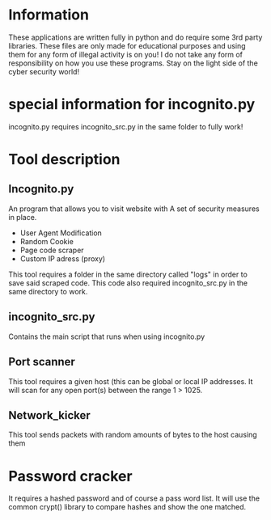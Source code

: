 # Information

These applications are written fully in python and do require some 3rd party libraries. These files are only made for educational purposes and using them for any form of
illegal activity is on you! I do not take any form of responsibility on how you use these programs. Stay on the light side of the cyber security world!


# special information for incognito.py

incognito.py requires incognito_src.py in the same folder to fully work!


# Tool description

## Incognito.py
An program that allows you to visit website with
A set of security measures in place. 
- User Agent Modification
- Random Cookie
- Page code scraper
- Custom IP adress (proxy)

This tool requires a folder in the same directory called
"logs" in order to save said scraped code.
This code also required incognito_src.py in the same directory to work.



## incognito_src.py
Contains the main script that runs when using incognito.py


## Port scanner
This tool requires a given host (this can be global or local IP addresses.
It will scan for any open port(s) between the range 1 > 1025.

## Network_kicker
This tool sends packets with random amounts of bytes to the host causing them 


# Password cracker
It requires a hashed password and of course a pass word list.
It will use the common crypt() library to compare hashes and show the one matched.
